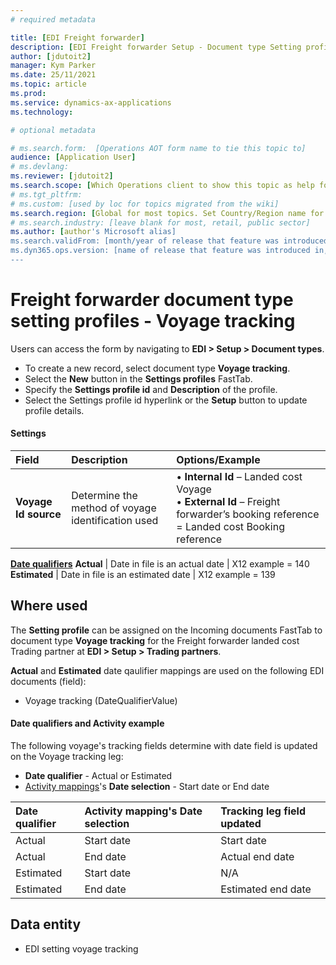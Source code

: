 ```yaml
---
# required metadata

title: [EDI Freight forwarder]
description: [EDI Freight forwarder Setup - Document type Setting profiles - Voyage tracking]
author: [jdutoit2]
manager: Kym Parker
ms.date: 25/11/2021
ms.topic: article
ms.prod: 
ms.service: dynamics-ax-applications
ms.technology: 

# optional metadata

# ms.search.form:  [Operations AOT form name to tie this topic to]
audience: [Application User]
# ms.devlang: 
ms.reviewer: [jdutoit2]
ms.search.scope: [Which Operations client to show this topic as help for, to be set by content strategist, see list here: https://microsoft.sharepoint.com/teams/DynDoc/_layouts/15/WopiFrame.aspx?sourcedoc={23419e1c-eb64-42e9-aa9b-79875b428718}&action=edit&wd=target%28Core%20Dynamics%20AX%20CP%20requirements%2Eone%7C4CC185C0%2DEFAA%2D42CD%2D94B9%2D8F2A45E7F61A%2FVersions%20list%20for%20docs%20topics%7CC14BE630%2D5151%2D49D6%2D8305%2D554B5084593C%2F%29]
# ms.tgt_pltfrm: 
# ms.custom: [used by loc for topics migrated from the wiki]
ms.search.region: [Global for most topics. Set Country/Region name for localizations]
# ms.search.industry: [leave blank for most, retail, public sector]
ms.author: [author's Microsoft alias]
ms.search.validFrom: [month/year of release that feature was introduced in, in format yyyy-mm-dd]
ms.dyn365.ops.version: [name of release that feature was introduced in, see list here: https://microsoft.sharepoint.com/teams/DynDoc/_layouts/15/WopiFrame.aspx?sourcedoc={23419e1c-eb64-42e9-aa9b-79875b428718}&action=edit&wd=target%28Core%20Dynamics%20AX%20CP%20requirements%2Eone%7C4CC185C0%2DEFAA%2D42CD%2D94B9%2D8F2A45E7F61A%2FVersions%20list%20for%20docs%20topics%7CC14BE630%2D5151%2D49D6%2D8305%2D554B5084593C%2F%29]
---
```


# Freight forwarder document type setting profiles - Voyage tracking

Users can access the form by navigating to **EDI > Setup > Document types**.

- To create a new record, select document type **Voyage tracking**.
- Select the **New** button in the **Settings profiles** FastTab.
- Specify the **Settings profile id** and **Description** of the profile.
- Select the Settings profile id hyperlink or the **Setup** button to update profile details.

#### Settings
**Field**           |	**Description**	                          | **Options/Example**
:-------            |:-------                                   |:----------
**Voyage Id source**  |	Determine the method of voyage identification used	| •	**Internal Id** – Landed cost Voyage <br> •	**External Id** – Freight forwarder’s booking reference = Landed cost Booking reference
<ins>**Date qualifiers**</ins>
**Actual**          | Date in file is an actual date	          | X12 example = 140
**Estimated**       | Date in file is an estimated date	          | X12 example = 139
    

## Where used
The **Setting profile** can be assigned on the Incoming documents FastTab to document type **Voyage tracking** for the Freight forwarder landed cost Trading partner at **EDI > Setup > Trading partners**.

**Actual** and **Estimated** date qaulifier mappings are used on the following EDI documents (field):
- Voyage tracking (DateQualifierValue)

#### Date qualifiers and Activity example
The following voyage's tracking fields determine with date field is updated on the Voyage tracking leg:
- **Date qualifier** - Actual or Estimated
- [Activity mappings](../FF%20SETUP/Activity%20mapping.md)'s **Date selection** - Start date or End date

Date qualifier      | Activity mapping's Date selection   | Tracking leg field updated 
:-------            |:----------                          |:----    
Actual              | Start date                          | Start date    
Actual              | End date                            | Actual end date 
Estimated           | Start date                          | N/A                    
Estimated           | End date                            | Estimated end date 

## Data entity
- EDI setting voyage tracking

